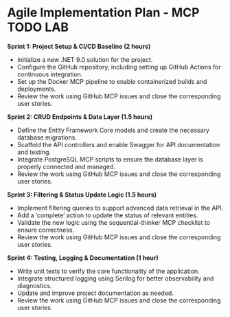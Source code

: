 # Agile Implementation Plan - MCP TODO LAB

**Sprint 1: Project Setup & CI/CD Baseline (2 hours)**

- Initialize a new .NET 9.0 solution for the project.
- Configure the GitHub repository, including setting up GitHub Actions for continuous integration.
- Set up the Docker MCP pipeline to enable containerized builds and deployments.
- Review the work using GitHub MCP issues and close the corresponding user stories.

**Sprint 2: CRUD Endpoints & Data Layer (1.5 hours)**

- Define the Entity Framework Core models and create the necessary database migrations.
- Scaffold the API controllers and enable Swagger for API documentation and testing.
- Integrate PostgreSQL MCP scripts to ensure the database layer is properly connected and managed.
- Review the work using GitHub MCP issues and close the corresponding user stories.

**Sprint 3: Filtering & Status Update Logic (1.5 hours)**

- Implement filtering queries to support advanced data retrieval in the API.
- Add a ‘complete’ action to update the status of relevant entities.
- Validate the new logic using the sequential-thinker MCP checklist to ensure correctness.
- Review the work using GitHub MCP issues and close the corresponding user stories.

**Sprint 4: Testing, Logging & Documentation (1 hour)**

- Write unit tests to verify the core functionality of the application.
- Integrate structured logging using Serilog for better observability and diagnostics.
- Update and improve project documentation as needed.
- Review the work using GitHub MCP issues and close the corresponding user stories.
